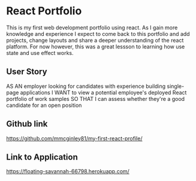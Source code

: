 # React Portfolio

This is my first web development portfolio using react. As I gain more knowledge and experience I expect to come back to this portfolio and add projects, change layouts and share a deeper understanding of the react platform. For now however, this was a great lessson to learning how use state and use effect works. 

## User Story 

AS AN employer looking for candidates with experience building single-page applications
I WANT to view a potential employee's deployed React portfolio of work samples
SO THAT I can assess whether they're a good candidate for an open position

## Github link

https://github.com/mmcginley81/my-first-react-profile/

## Link to Application

https://floating-savannah-66798.herokuapp.com/
